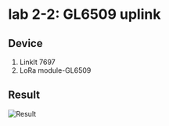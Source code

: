 # lab 2-2: GL6509 uplink

## Device
1. LinkIt 7697
2. LoRa module-GL6509

## Result
![Result](https://github.com/QinWenFeng/Introduction-to-Internet-of-Things/tree/main/lab%202/lab%202-2)